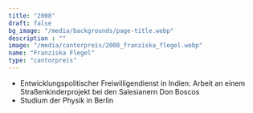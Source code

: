 ```yaml
---
title: "2008"
draft: false
bg_image: "/media/backgrounds/page-title.webp"
description : ""
image: "/media/cantorpreis/2008_franziska_flegel.webp"
name: "Franziska Flegel"
type: "cantorpreis"
---
```


- Entwicklungspolitischer Freiwilligendienst in Indien: Arbeit an einem Straßenkinderprojekt bei den Salesianern Don Boscos
- Studium der Physik in Berlin 
